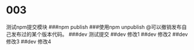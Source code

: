 # 003
测试npm提交模块
###npm publish
###使用npm unpublish <package>@<version>可以撤销发布自己发布过的某个版本代码。
###dev 测试提交
##dev 修改1
##dev 修改2
##dev 修改3
##dev 修改4